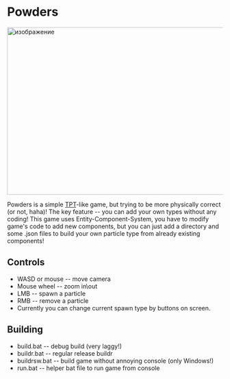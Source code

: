 # Powders
<img width="812" height="391" alt="изображение" src="https://github.com/user-attachments/assets/ba304324-d4f0-455d-ad4e-df7fd92280b8" />


Powders is a simple [TPT](https://github.com/The-Powder-Toy/The-Powder-Toy)-like game, but trying to be more physically correct (or not, haha)! The key feature -- you can add your own types without any coding! 
This game uses Entity-Component-System, you have to modify game's code to add new components, but you can just add a directory and some .json files to build your own particle type from already 
existing components!

## Controls
* WASD or mouse -- move camera
* Mouse wheel -- zoom in\out
* LMB -- spawn a particle
* RMB -- remove a particle
* Currently you can change current spawn type by buttons on screen.

## Building
* build.bat -- debug build (very laggy!)
* buildr.bat -- regular release buildr
* buildrsw.bat -- build game without annoying console (only Windows!)
* run.bat -- helper bat file to run game from console
